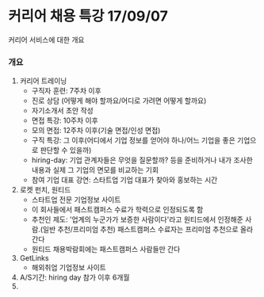 # 커리어 채용 특강 17/09/07 


커리어 서비스에 대한 개요

### 개요

1. 커리어 트레이닝
	* 구직자 훈련: 7주차 이후
	* 진로 상담 (어떻게 해야 할까요/어디로 가려면 어떻게 할까요)
	* 자기소개서 초안 작성
	* 면접 특강: 10주차 이후
	* 모의 면접: 12주차 이후(기술 면접/인성 면접)
	* 구직 특강: 그 이후(어디에서 기업 정보를 얻어야 하나/어느 기업을 좋은 기업으로 판단할 수 있을까)
	* hiring-day: 기업 관계자들은 무엇을 질문할까? 등을 준비하거나 내가 조사한 내용과 실제 그 기업의 면모를 비교하는 기회
	* 참여 기업 대표 강연: 스타트업 기업 대표가 찾아와 홍보하는 시간
2. 로켓 펀치, 원티드
	* 스타트업 전문 기업정보 사이트
	* 이 회사들에서 패스트캠퍼스 수료가 학력으로 인정되도록 함
	* 추천인 제도: '업계의 누군가가 보증한 사람이다'라고 원티드에서 인정해준 사람.(일반 추천/프리미엄 추천) 패스트캠퍼스 수료자는 프리미엄 추천으로 올라간다
	* 원티드 채용박람회에는 패스트캠퍼스 사람들만 간다
3. GetLinks
	* 해외취업 기업정보 사이트
4. A/S기간: hiring day 참가 이후 6개월
5. 